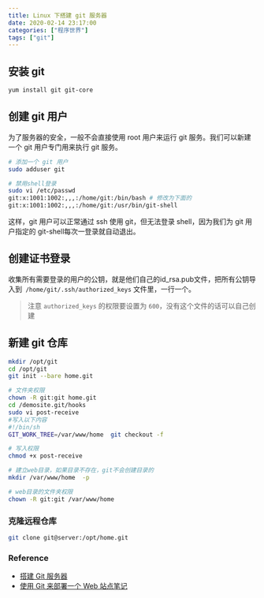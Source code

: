 ```yaml
---
title: Linux 下搭建 git 服务器
date: 2020-02-14 23:17:00
categories: ["程序世界"]
tags: ["git"]
---
```


## 安装 git
```bash
yum install git git-core
```

## 创建 git 用户

为了服务器的安全，一般不会直接使用 root 用户来运行 git 服务。我们可以新建一个 git 用户专门用来执行 git 服务。

```bash
# 添加一个 git 用户
sudo adduser git 

# 禁用shell登录
sudo vi /etc/passwd
git:x:1001:1002:,,,:/home/git:/bin/bash # 修改为下面的
git:x:1001:1002:,,,:/home/git:/usr/bin/git-shell
```
这样，git 用户可以正常通过 ssh 使用 git，但无法登录 shell，因为我们为 git 用户指定的 git-shell每次一登录就自动退出。

## 创建证书登录
收集所有需要登录的用户的公钥，就是他们自己的id_rsa.pub文件，把所有公钥导入到` /home/git/.ssh/authorized_keys` 文件里，一行一个。
> 注意 `authorized_keys` 的权限要设置为 `600`，没有这个文件的话可以自己创建

## 新建 git 仓库
```bash
mkdir /opt/git
cd /opt/git
git init --bare home.git

# 文件夹权限
chown -R git:git home.git
cd /demosite.git/hooks
sudo vi post-receive
#写入以下内容
#!/bin/sh
GIT_WORK_TREE=/var/www/home  git checkout -f

# 写入权限
chmod +x post-receive

# 建立web目录，如果目录不存在，git不会创建目录的
mkdir /var/www/home  -p

# web目录的文件夹权限
chown -R git:git /var/www/home
```

### 克隆远程仓库
```bash
git clone git@server:/opt/home.git
```

### Reference
- [搭建 Git 服务器](https://www.liaoxuefeng.com/wiki/896043488029600/899998870925664)
- [使用 Git 来部署一个 Web 站点笔记](https://rmingwang.com/using-git-to-deploy-a-web-site.html)
